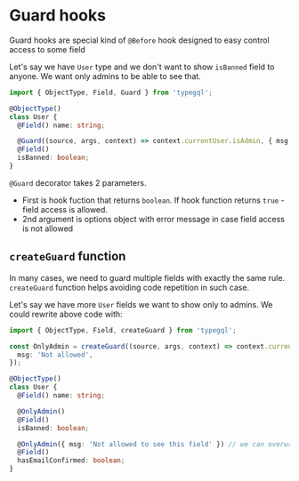 # Guard hooks

Guard hooks are special kind of `@Before` hook designed to easy control access to some field

Let's say we have `User` type and we don't want to show `isBanned` field to anyone. We want only admins to be able to see that.

```ts
import { ObjectType, Field, Guard } from 'typegql';

@ObjectType()
class User {
  @Field() name: string;

  @Guard((source, args, context) => context.currentUser.isAdmin, { msg: 'Not allowed' })
  @Field()
  isBanned: boolean;
}
```

`@Guard` decorator takes 2 parameters.

* First is hook fuction that returns `boolean`. If hook function returns `true` - field access is allowed.
* 2nd argument is options object with error message in case field access is not allowed

## `createGuard` function

In many cases, we need to guard multiple fields with exactly the same rule. `createGuard` function helps avoiding code repetition in such case.

Let's say we have more `User` fields we want to show only to admins. We could rewrite above code with:

```ts
import { ObjectType, Field, createGuard } from 'typegql';

const OnlyAdmin = createGuard((source, args, context) => context.currentUser.isAdmin, {
  msg: 'Not allowed',
});

@ObjectType()
class User {
  @Field() name: string;

  @OnlyAdmin()
  @Field()
  isBanned: boolean;

  @OnlyAdmin({ msg: 'Not allowed to see this field' }) // we can overwrite guard options defined in `createGuard`
  @Field()
  hasEmailConfirmed: boolean;
}
```
